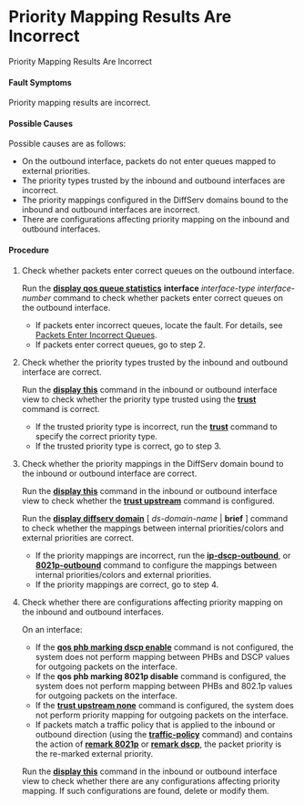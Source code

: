 Priority Mapping Results Are Incorrect
======================================

Priority Mapping Results Are Incorrect

#### Fault Symptoms

Priority mapping results are incorrect.


#### Possible Causes

Possible causes are as follows:

* On the outbound interface, packets do not enter queues mapped to external priorities.
* The priority types trusted by the inbound and outbound interfaces are incorrect.
* The priority mappings configured in the DiffServ domains bound to the inbound and outbound interfaces are incorrect.
* There are configurations affecting priority mapping on the inbound and outbound interfaces.


#### Procedure

1. Check whether packets enter correct queues on the outbound interface.
   
   
   
   Run the [**display qos queue statistics**](cmdqueryname=display+qos+queue+statistics) **interface** *interface-type interface-number* command to check whether packets enter correct queues on the outbound interface.
   
   * If packets enter incorrect queues, locate the fault. For details, see [Packets Enter Incorrect Queues](galaxy_qos_priority_mapping_cfg_0015.html).
   * If packets enter correct queues, go to step 2.
2. Check whether the priority types trusted by the inbound and outbound interface are correct.
   
   
   
   Run the [**display this**](cmdqueryname=display+this) command in the inbound or outbound interface view to check whether the priority type trusted using the [**trust**](cmdqueryname=trust) command is correct.
   
   * If the trusted priority type is incorrect, run the [**trust**](cmdqueryname=trust) command to specify the correct priority type.
   * If the trusted priority type is correct, go to step 3.
3. Check whether the priority mappings in the DiffServ domain bound to the inbound or outbound interface are correct.
   
   
   
   Run the [**display this**](cmdqueryname=display+this) command in the inbound or outbound interface view to check whether the [**trust upstream**](cmdqueryname=trust+upstream) command is configured.
   
   Run the [**display diffserv domain**](cmdqueryname=display+diffserv+domain) [ *ds-domain-name* | **brief** ] command to check whether the mappings between internal priorities/colors and external priorities are correct.
   
   * If the priority mappings are incorrect, run the [**ip-dscp-outbound**](cmdqueryname=ip-dscp-outbound), or [**8021p-outbound**](cmdqueryname=8021p-outbound) command to configure the mappings between internal priorities/colors and external priorities.
   * If the priority mappings are correct, go to step 4.
4. Check whether there are configurations affecting priority mapping on the inbound and outbound interfaces.
   
   On an interface:
   * If the [**qos phb marking dscp enable**](cmdqueryname=qos+phb+marking+dscp+enable) command is not configured, the system does not perform mapping between PHBs and DSCP values for outgoing packets on the interface.
   * If the **qos phb marking 8021p disable** command is configured, the system does not perform mapping between PHBs and 802.1p values for outgoing packets on the interface.
   * If the [**trust upstream none**](cmdqueryname=trust+upstream+none) command is configured, the system does not perform priority mapping for outgoing packets on the interface.
   * If packets match a traffic policy that is applied to the inbound or outbound direction (using the [**traffic-policy**](cmdqueryname=traffic-policy) command) and contains the action of [**remark 8021p**](cmdqueryname=remark+8021p) or [**remark dscp**](cmdqueryname=remark+dscp), the packet priority is the re-marked external priority.
   
   Run the [**display this**](cmdqueryname=display+this) command in the inbound or outbound interface view to check whether there are any configurations affecting priority mapping. If such configurations are found, delete or modify them.